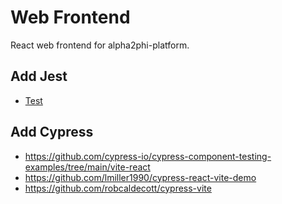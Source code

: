 # Web Frontend

React web frontend for alpha2phi-platform.

## Add Jest

- [Test](https://egghead.io/lessons/jest-adding-jest-with-typescript-support-to-a-vite-application)

## Add Cypress

- https://github.com/cypress-io/cypress-component-testing-examples/tree/main/vite-react
- https://github.com/lmiller1990/cypress-react-vite-demo
- https://github.com/robcaldecott/cypress-vite
